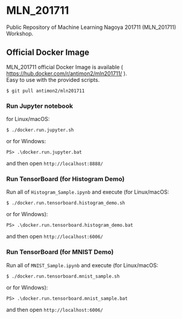 MLN_201711
==========

Public Repository of Machine Learning Nagoya 201711 (MLN_201711) Workshop.

Official Docker Image
---------------------

MLN_201711 official Docker Image is available ( https://hub.docker.com/r/antimon2/mln201711/ ).  
Easy to use with the provided scripts.

```
$ git pull antimon2/mln201711
```

### Run Jupyter notebook

for Linux/macOS:

```
$ ./docker.run.jupyter.sh
```

or for Windows:

```
PS> .\docker.run.jupyter.bat
```

and then open `http://localhost:8888/`

### Run TensorBoard (for Histogram Demo)

Run all of `Histogram_Sample.ipynb` and execute (for Linux/macOS:

```
$ ./docker.run.tensorboard.histogram_demo.sh
```

or for Windows):

```
PS> .\docker.run.tensorboard.histogram_demo.bat
```

and then open `http://localhost:6006/`

### Run TensorBoard (for MNIST Demo)

Run all of `MNIST_Sample.ipynb` and execute (for Linux/macOS:

```
$ ./docker.run.tensorboard.mnist_sample.sh
```

or for Windows):

```
PS> .\docker.run.tensorboard.mnist_sample.bat
```

and then open `http://localhost:6006/`

